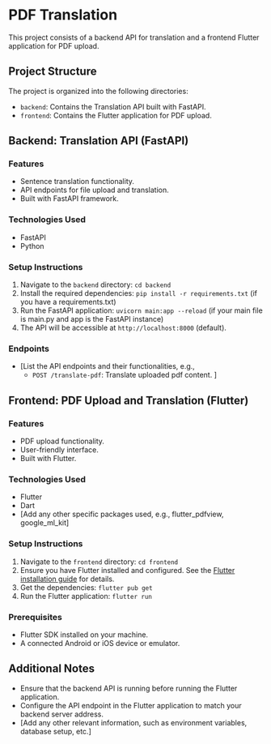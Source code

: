 # PDF Translation

This project consists of a backend API for translation and a frontend Flutter application for PDF upload.

## Project Structure

The project is organized into the following directories:

* `backend`: Contains the Translation API built with FastAPI.
* `frontend`: Contains the Flutter application for PDF upload.

## Backend: Translation API (FastAPI)

### Features

* Sentence translation functionality.
* API endpoints for file upload and translation.
* Built with FastAPI framework.

### Technologies Used

* FastAPI
* Python

### Setup Instructions

1.  Navigate to the `backend` directory: `cd backend`
2.  Install the required dependencies: `pip install -r requirements.txt` (if you have a requirements.txt)
3.  Run the FastAPI application: `uvicorn main:app --reload` (if your main file is main.py and app is the FastAPI instance)
4.  The API will be accessible at `http://localhost:8000` (default).

### Endpoints

* \[List the API endpoints and their functionalities, e.g.,
    * `POST /translate-pdf`: Translate uploaded pdf content.
    ]

## Frontend: PDF Upload and Translation (Flutter)

### Features

* PDF upload functionality.
* User-friendly interface.
* Built with Flutter.

### Technologies Used

* Flutter
* Dart
* \[Add any other specific packages used, e.g., flutter\_pdfview, google\_ml\_kit]

### Setup Instructions

1.  Navigate to the `frontend` directory: `cd frontend`
2.  Ensure you have Flutter installed and configured.  See the [Flutter installation guide](https://docs.flutter.dev/get-started/install) for details.
3.  Get the dependencies: `flutter pub get`
4.  Run the Flutter application: `flutter run`

### Prerequisites

* Flutter SDK installed on your machine.
* A connected Android or iOS device or emulator.

## Additional Notes

* Ensure that the backend API is running before running the Flutter application.
* Configure the API endpoint in the Flutter application to match your backend server address.
* \[Add any other relevant information, such as environment variables, database setup, etc.]